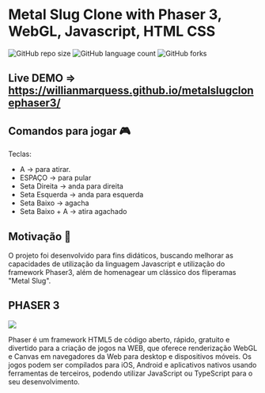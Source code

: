 # Metal Slug Clone with Phaser 3, WebGL, Javascript, HTML CSS

![GitHub repo size](https://img.shields.io/github/repo-size/willianmarquess/metalslugclonephaser3?style=for-the-badge)
![GitHub language count](https://img.shields.io/github/languages/count/willianmarquess/metalslugclonephaser3?style=for-the-badge)
![GitHub forks](https://img.shields.io/github/forks/willianmarquess/metalslugclonephaser3?style=for-the-badge)

## Live DEMO => https://willianmarquess.github.io/metalslugclonephaser3/

## Comandos para jogar :video_game:

Teclas:

* A -> para atirar.
* ESPAÇO -> para pular
* Seta Direita -> anda para direita
* Seta Esquerda -> anda para esquerda
* Seta Baixo -> agacha
* Seta Baixo + A -> atira agachado

## Motivação 	:thought_balloon:

O projeto foi desenvolvido para fins didáticos, buscando melhorar as capacidades de utilização da linguagem Javascript e utilização do framework Phaser3, além de homenagear um clássico dos fliperamas "Metal Slug".


## PHASER 3

<img src="https://camo.githubusercontent.com/17fcbeec762bd9d68f404dd9f012015fcad0cd6b2363487faf46fc03d924208e/68747470733a2f2f7068617365722e696f2f696d616765732f6769746875622f3330302f7068617365722d6865616465722e706e67">

Phaser é um framework HTML5 de código aberto, rápido, gratuito e divertido para a criação de jogos na WEB, que oferece renderização WebGL e Canvas em navegadores da Web para desktop e dispositivos móveis. Os jogos podem ser compilados para iOS, Android e aplicativos nativos usando ferramentas de terceiros, podendo utilizar JavaScript ou TypeScript para o seu desenvolvimento.

